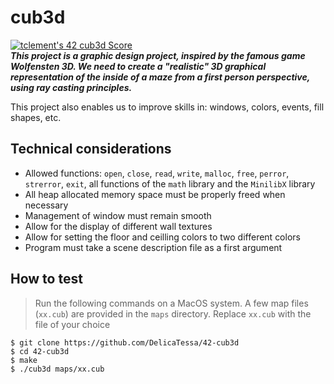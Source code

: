 # cub3d
[![tclement's 42 cub3d Score](https://badge42.vercel.app/api/v2/cl59lbrtc003009jqom2qgm4z/project/2004455)](https://github.com/JaeSeoKim/badge42)<br>
***This project is a graphic design project, inspired by the famous game Wolfensten 3D. We need to create a "realistic" 3D graphical representation of the inside of a maze from a first person perspective, using ray casting principles.***

This project also enables us to improve skills in: windows, colors, events, fill shapes, etc.

## Technical considerations

- Allowed functions: ```open```, ```close```, ```read```, ```write```, ```malloc```, ```free```, ```perror```, ```strerror```, ```exit```, all functions of the ```math``` library and the ```MinilibX``` library
- All heap allocated memory space must be properly freed when necessary
- Management of window must remain smooth
- Allow for the display of different wall textures
- Allow for setting the floor and ceilling colors to two different colors
- Program must take a scene description file as a first argument

## How to test

> Run the following commands on a MacOS system. A few map files (```xx.cub```) are provided in the ```maps``` directory. Replace ```xx.cub``` with the file of your choice

```shell
$ git clone https://github.com/DelicaTessa/42-cub3d
$ cd 42-cub3d
$ make
$ ./cub3d maps/xx.cub

